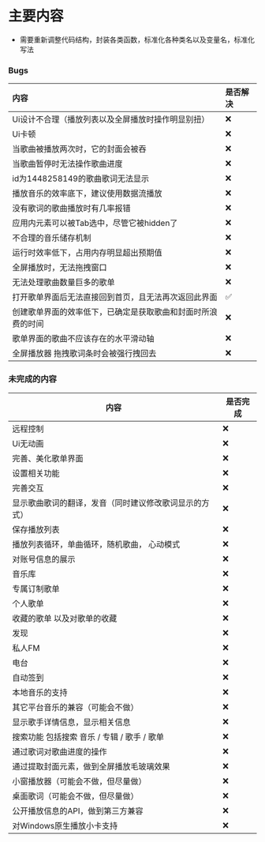 # 主要内容

+ 需要重新调整代码结构，封装各类函数，标准化各种类名以及变量名，标准化写法

### Bugs

| 内容                                                         | 是否解决 |
| :----------------------------------------------------------- | :------- |
| Ui设计不合理（播放列表以及全屏播放时操作明显别扭）           | ❌        |
| Ui卡顿                                                       | ❌        |
| 当歌曲被播放两次时，它的封面会被吞                           | ❌        |
| 当歌曲暂停时无法操作歌曲进度                                 | ❌        |
| id为1448258149的歌曲歌词无法显示                             | ❌        |
| 播放音乐的效率底下，建议使用数据流播放                       | ❌        |
| 没有歌词的歌曲播放时有几率报错                               | ❌        |
| 应用内元素可以被Tab选中，尽管它被hidden了                    | ❌        |
| 不合理的音乐储存机制                                         | ❌        |
| 运行时效率低下，占用内存明显超出预期值                       | ❌        |
| 全屏播放时，无法拖拽窗口                                     | ❌        |
| 无法处理歌曲数量巨多的歌单                                   | ❌        |
| 打开歌单界面后无法直接回到首页，且无法再次返回此界面         | ✅        |
| 创建歌单界面的效率低下，已确定是获取歌曲和封面时所浪费的时间 | ❌        |
| 歌单界面的歌曲不应该存在的水平滑动轴                         | ❌        |
| 全屏播放器 拖拽歌词条时会被强行拽回去                        | ❌        |

### 未完成的内容

| 内容                                                   | 是否完成 |
| ------------------------------------------------------ | -------- |
| 远程控制                                               | ❌        |
| Ui无动画                                               | ❌        |
| 完善、美化歌单界面                                     | ❌        |
| 设置相关功能                                           | ❌        |
| 完善交互                                               | ❌        |
| 显示歌曲歌词的翻译，发音（同时建议修改歌词显示的方式） | ❌        |
| 保存播放列表                                           | ❌        |
| 播放列表循环，单曲循环，随机歌曲， 心动模式            | ❌        |
| 对账号信息的展示                                       | ❌        |
| 音乐库                                                 | ❌        |
| 专属订制歌单                                           | ❌        |
| 个人歌单                                               | ❌        |
| 收藏的歌单 以及对歌单的收藏                            | ❌        |
| 发现                                                   | ❌        |
| 私人FM                                                 | ❌        |
| 电台                                                   | ❌        |
| 自动签到                                               | ❌        |
| 本地音乐的支持                                         | ❌        |
| 其它平台音乐的兼容（可能会不做）                       | ❌        |
| 显示歌手详情信息，显示相关信息                         | ❌        |
| 搜索功能 包括搜索 音乐 / 专辑 / 歌手 / 歌单            | ❌        |
| 通过歌词对歌曲进度的操作                               | ❌        |
| 通过提取封面元素，做到全屏播放毛玻璃效果               | ❌        |
| 小窗播放器（可能会不做，但尽量做）                     | ❌        |
| 桌面歌词（可能会不做，但尽量做）                       | ❌        |
| 公开播放信息的API，做到第三方兼容                      | ❌        |
| 对Windows原生播放小卡支持                              | ❌        |

